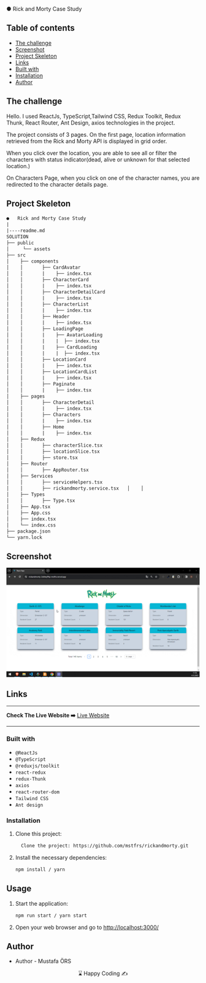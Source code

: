 
●	Rick and Morty Case Study

## Table of contents

  - [The challenge](#the-challenge)
  - [Screenshot](#screenshot)
  - [Project Skeleton ](#project-skeleton)
  - [Links](#links)
  - [Built with](#built-with)
  - [Installation](#Installation)  
  - [Author](#author)

## The challenge

Hello. I used ReactJs, TypeScript,Tailwind CSS, Redux Toolkit, Redux Thunk, React Router, Ant Design, axios technologies in the project.

The project consists of 3 pages. On the first page, location information retrieved from the Rick and Morty API is displayed in grid order.

When you click over the location, you are able to see all or filter the characters with status indicator(dead, alive or unknown for that selected location.)

On Characters Page, when you click on one of the character names, you are redirected to the character details page.



## Project Skeleton

```
●	Rick and Morty Case Study
|
|----readme.md       
SOLUTION
├── public
│     └── assets
├── src
│    ├── components
│    │       ├── CardAvatar
│    │       |    ├── index.tsx
│    │       ├── CharacterCard
│    │       |    ├── index.tsx
│    │       ├── CharacterDetailCard
│    │       |    ├── index.tsx
│    │       ├── CharacterList
│    │       |    ├── index.tsx
│    │       ├── Header
│    │       |    ├── index.tsx
│    │       ├── LoadingPage
│    │       |    ├── AvatarLoading
│    │       |    |  ├── index.tsx
│    │       |    ├── CardLoading
│    │       |    |  ├── index.tsx
│    │       ├── LocationCard
│    │       |    ├── index.tsx
│    │       ├── LocationCardList
│    │       |    ├── index.tsx
│    │       ├── Paginate
│    │       |    ├── index.tsx
│    ├── pages
│    │       ├── CharacterDetail
│    │       |    ├── index.tsx
│    │       ├── Characters
│    │       |    ├── index.tsx
│    │       ├── Home
│    │       |    ├── index.tsx
│    ├── Redux
│    │       ├── characterSlice.tsx
│    │       ├── locationSlice.tsx
│    │       ├── store.tsx
│    ├── Router
│    │       ├── AppRouter.tsx
│    ├── Services
│    │       ├── serviceHelpers.tsx
│    │       ├── rickandmorty.service.tsx   │    │      
│    ├── Types
│    │       ├── Type.tsx
│    ├── App.tsx
│    ├── App.css
│    ├── index.tsx
│    └── index.css
├── package.json
└── yarn.lock
```
## Screenshot
<p align="left">
<a href="https://rickandmorty-2sblwy9hp-mstfrs.vercel.app"><img src="screen.gif" alt="screenshot" target=_blanked></a>
</p>

## Links
<hr>
<b>Check The Live Website ➡️</b> <a href="[rickandmorty-2sblwy9hp-mstfrs.vercel.app](https://rickandmorty-2sblwy9hp-mstfrs.vercel.app/)"> Live Website </a> 
<hr>

### Built with

- `@ReactJs`
- `@TypeScript`
- `@reduxjs/toolkit`
- `react-redux`
- `redux-Thunk`
- `axios`
- `react-router-dom`
- `Tailwind CSS`
- `Ant design`


### Installation

1. Clone this project:

   ```bash
     Clone the project: https://github.com/mstfrs/rickandmorty.git
   ```
2. Install the necessary dependencies:

   ```bash
   npm install / yarn
   ```
## Usage

1. Start the application:

   ```bash
   npm run start / yarn start
   ```
2. Open your web browser and go to [http://localhost:3000/](http://localhost:3000)

## Author

- Author - Mustafa ÖRS

<center> &#8987; Happy Coding  &#9997; </center>



